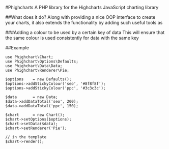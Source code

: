 #Phighcharts
A PHP library for the Highcharts JavaScript charting library

##What does it do?
Along with providing a nice OOP interface to create your charts, it also
extends the functionality by adding such useful tools as

###Adding a colour to be used by a certain key of data
This will ensure that the same colour is used consistently for data with the same key

##Example

    use Phighchart\Chart;
    use Phighchart\Options\Defaults;
    use Phighchart\Data\Data;
    use Phighchart\Renderer\Pie;

    $options    = new Defaults();
    $options->addStickyColour('seo', '#8f8f8f');
    $options->addStickyColour('ppc', '#3c3c3c');

    $data       = new Data;
    $data->addDataTotal('seo', 200);
    $data->addDataTotal('ppc', 150);

    $chart      = new Chart();
    $chart->setOptions($options);
    $chart->setData($data);
    $chart->setRenderer('Pie');

    // in the template
    $chart->render();